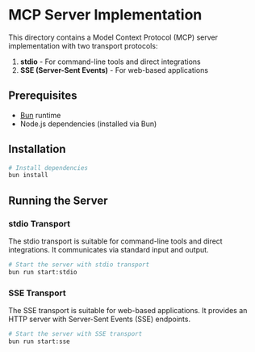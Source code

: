 # MCP Server Implementation

This directory contains a Model Context Protocol (MCP) server implementation with two transport protocols:

1. **stdio** - For command-line tools and direct integrations
2. **SSE (Server-Sent Events)** - For web-based applications

## Prerequisites

- [Bun](https://bun.sh/) runtime
- Node.js dependencies (installed via Bun)

## Installation

```bash
# Install dependencies
bun install
```

## Running the Server

### stdio Transport

The stdio transport is suitable for command-line tools and direct integrations. It communicates via standard input and output.

```bash
# Start the server with stdio transport
bun run start:stdio
```

### SSE Transport

The SSE transport is suitable for web-based applications. It provides an HTTP server with Server-Sent Events (SSE) endpoints.

```bash
# Start the server with SSE transport
bun run start:sse
```